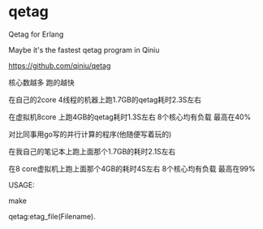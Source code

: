 # qetag
Qetag for Erlang

Maybe it's the fastest qetag program in Qiniu

https://github.com/qiniu/qetag

核心数越多 跑的越快

在自己的2core 4线程的机器上跑1.7GB的qetag耗时2.3S左右

在虚拟机8core 上跑4GB的qetag耗时1.3S左右  8个核心均有负载 最高在40%

对比同事用go写的并行计算的程序(他随便写着玩的)

在我自己的笔记本上跑上面那个1.7GB的耗时2.1S左右

在8 core虚拟机上跑上面那个4GB的耗时4S左右  8个核心均有负载  最高在99%

USAGE:

make

qetag:etag_file(Filename).
